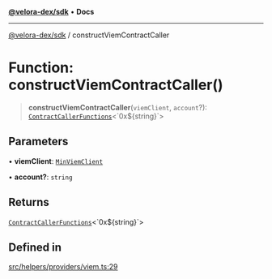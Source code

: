 [**@velora-dex/sdk**](../README.md) • **Docs**

***

[@velora-dex/sdk](../globals.md) / constructViemContractCaller

# Function: constructViemContractCaller()

> **constructViemContractCaller**(`viemClient`, `account`?): [`ContractCallerFunctions`](../interfaces/ContractCallerFunctions.md)\<\`0x$\{string\}\`\>

## Parameters

• **viemClient**: [`MinViemClient`](../type-aliases/MinViemClient.md)

• **account?**: `string`

## Returns

[`ContractCallerFunctions`](../interfaces/ContractCallerFunctions.md)\<\`0x$\{string\}\`\>

## Defined in

[src/helpers/providers/viem.ts:29](https://github.com/paraswap/paraswap-sdk/blob/master/src/helpers/providers/viem.ts#L29)

